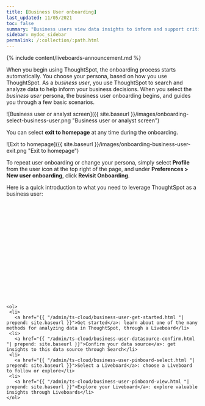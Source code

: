 ```yaml
---
title: [Business User onboarding]
last_updated: 11/05/2021
toc: false
summary: "Business users view data insights to inform and support critical business decisions."
sidebar: mydoc_sidebar
permalink: /:collection/:path.html
---
```


{% include content/liveboards-announcement.md %}

When you begin using ThoughtSpot, the onboarding process starts automatically. You choose your persona, based on how you use ThoughtSpot. As a *business user*, you use ThoughtSpot to search and analyze data to help inform your business decisions. When you select the *business user* persona, the business user onboarding begins, and guides you through a few basic scenarios.

![Business user or analyst screen]({{ site.baseurl }}/images/onboarding-select-business-user.png "Business user or analyst screen")

You can select **exit to homepage** at any time during the onboarding.

![Exit to homepage]({{ site.baseurl }}/images/onboarding-business-user-exit.png "Exit to homepage")

To repeat user onboarding or change your persona, simply select **Profile** from the user icon at the top right of the page, and under **Preferences > New user onboarding**, click **Revisit Onboarding**.

Here is a quick introduction to what you need to leverage ThoughtSpot as a business user:

<div class="grid-container-li-img">
  <div class="grid-child">
    <script src="https://fast.wistia.com/embed/medias/jozu0yadg7.jsonp" async></script><script src="https://fast.wistia.com/assets/external/E-v1.js" async></script><span class="wistia_embed wistia_async_jozu0yadg7 popover=true popoverAnimateThumbnail=true popoverBorderColor=4E55FD popoverBorderWidth=2" style="display:inline-block;height:252px;position:relative;width:450px">&nbsp;</span></div>
  <div class="grid-child">

    <ol>
     <li>
       <a href="{{ "/admin/ts-cloud/business-user-get-started.html "| prepend: site.baseurl }}">Get started</a>: learn about one of the many methods for analyzing data in ThoughtSpot, through a Liveboard</li>
     <li>
       <a href="{{ "/admin/ts-cloud/business-user-datasource-confirm.html "| prepend: site.baseurl }}">Confirm your data source</a>: get insights to this data source through Search</li>
     <li>
       <a href="{{ "/admin/ts-cloud/business-user-pinboard-select.html "| prepend: site.baseurl }}">Select a Liveboard</a>: choose a Liveboard to follow or explore</li>
     <li>
       <a href="{{ "/admin/ts-cloud/business-user-pinboard-view.html "| prepend: site.baseurl }}">Explore your Liveboard</a>: explore valuable insights through Liveboards</li>   
    </ol>
  </div>
</div>    
<!--
<hr>

Here is a quick introduction to what you need to leverage ThoughtSpot as a business user:


1. [Get started]({{ site.baseurl }}/admin/ts-cloud/business-user-get-started.html): Learn about one way to analyze data in ThoughtSpot, through a Liveboard <br>
    ![]({{ site.baseurl }}/images/getting-started-with-your-data.png "Get started")
2. [Confirm your datasource]({{ site.baseurl }}/admin/ts-cloud/business-user-datasource-confirm.html): Choose a data source to use to gain insights through Search <br>
    ![]({{ site.baseurl }}/images/datasource-recommended.png "Recommended data sourced")
3. [Select a Liveboard]({{ site.baseurl }}/admin/ts-cloud/business-user-pinboard-select.html): Choose a Liveboard to follow or explore <br>
    ![]({{ site.baseurl }}/images/pinboard-select.png "Select Liveboard")
4. [Explore your first Liveboard]({{ site.baseurl }}/admin/ts-cloud/business-user-pinboard-view.html): Explore the valuable insights ThoughtSpot Liveboards can provide <br>
    ![]({{ site.baseurl }}/images/pinboard-view.png "View the Liveboard")

## Onboarding video

<script src="https://fast.wistia.com/embed/medias/jozu0yadg7.jsonp" async></script><script src="https://fast.wistia.com/assets/external/E-v1.js" async></script><span class="wistia_embed wistia_async_jozu0yadg7 popover=true popoverAnimateThumbnail=true popoverBorderColor=4E55FD popoverBorderWidth=2" style="display:inline-block;height:252px;position:relative;width:450px">&nbsp;</span>

-->
